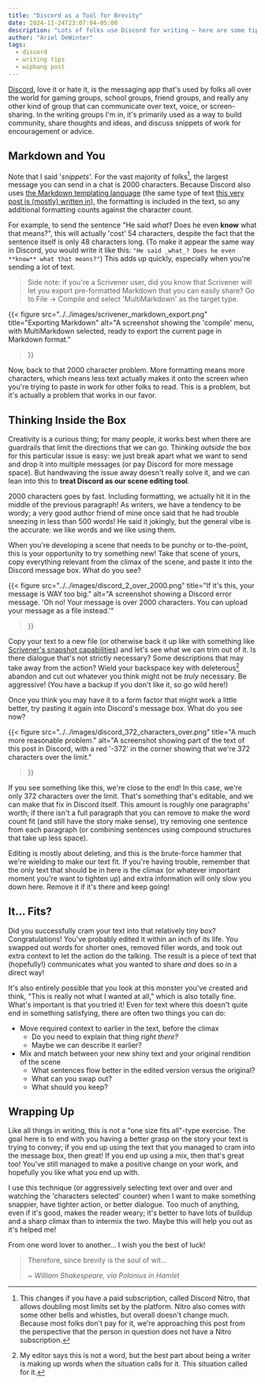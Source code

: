 ```yaml
---
title: "Discord as a Tool for Brevity"
date: 2024-11-24T23:07:04-05:00
description: "Lots of folks use Discord for writing — here are some tips on how you can use it to tighten up your writing. This won't work for everything, but it might work for your next big scene! Written for WIP Bang 3!"
author: "Ariel DeWinter"
tags:
  - discord
  - writing tips
  - wipbang post
---
```


[Discord], love it or hate it, is the messaging app that's used by folks all over the world for gaming groups, school groups, friend groups, and really any other kind of group that can communicate over text, voice, or screen-sharing. In the writing groups I'm in, it's primarily used as a way to build community, share thoughts and ideas, and discuss snippets of work for encouragement or advice.

## Markdown and You

Note that I said '_snippets_'. For the vast majority of folks[^nitro], the largest message you can send in a chat is 2000 characters. Because Discord also uses [the Markdown templating language][markdown] (the same type of text [this very post is (mostly) written in][github]), the formatting is included in the text, so any additional formatting counts against the character count.

For example, to send the sentence "He said _what_? Does he even **know** what that means?", this will actually 'cost' 54 characters, despite the fact that the sentence itself is only 48 characters long. (To make it appear the same way in Discord, you would write it like this: `"He said _what_? Does he even **know** what that means?"`) This adds up quickly, especially when you're sending a lot of text.

> Side note: if you're a Scrivener user, did you know that Scrivener will let you export pre-formatted Markdown that you can easily share? Go to File -> Compile and select 'MultiMarkdown' as the target type.

{{<
  figure src="../../images/scrivener_markdown_export.png"
  title="Exporting Markdown"
  alt="A screenshot showing the 'compile' menu, with MultiMarkdown selected, ready to export the current page in Markdown format."
>}}

Now, back to that 2000 character problem. More formatting means more characters, which means less text actually makes it onto the screen when you're trying to paste in work for other folks to read. This is a problem, but it's actually a problem that works in our favor.

## Thinking Inside the Box

Creativity is a curious thing; for many people, it works best when there are guardrails that limit the directions that we can go. Thinking _outside_ the box for this particular issue is easy: we just break apart what we want to send and drop it into multiple messages (or pay Discord for more message space). But handwaving the issue away doesn't really solve it, and we can lean into this to **treat Discord as our scene editing tool**.

2000 characters goes by fast. Including formatting, we actually hit it in the middle of the previous paragraph! As writers, we have a tendency to be wordy; a very good author friend of mine once said that he had trouble sneezing in less than 500 words! He said it jokingly, but the general vibe is the accurate: we like words and we like using them.

When you're developing a scene that needs to be punchy or to-the-point, this is your opportunity to try something new! Take that scene of yours, copy everything relevant from the climax of the scene, and paste it into the Discord message box. What do you see?

{{<
  figure src="../../images/discord_2_over_2000.png"
  title="If it's this, your message is WAY too big."
  alt="A screenshot showing a Discord error message. 'Oh no! Your message is over 2000 characters. You can upload your message as a file instead.'"
>}}

Copy your text to a new file (or otherwise back it up like with something like [Scrivener's snapshot capabilities][snapshots]) and let's see what we can trim out of it. Is there dialogue that's not strictly necessary? Some descriptions that may take away from the action? Wield your backspace key with deleterous[^notaword] abandon and cut out whatever you think might not be _truly_ necessary. Be aggressive! (You have a backup if you don't like it, so go wild here!)

Once you think you may have it to a form factor that might work a little better, try pasting it again into Discord's message box. What do you see now?

{{<
  figure src="../../images/discord_372_characters_over.png"
  title="A much more reasonable problem."
  alt="A screenshot showing part of the text of this post in Discord, with a red '-372' in the corner showing that we're 372 characters over the limit."
>}}

If you see something like this, we're close to the end! In this case, we're only 372 characters over the limit. That's something that's editable, and we can make that fix in Discord itself. This amount is roughly one paragraphs' worth; if there isn't a full paragraph that you can remove to make the word count fit (and still have the story make sense), try removing one sentence from each paragraph (or combining sentences using compound structures that take up less space).

Editing is mostly about deleting, and this is the brute-force hammer that we're wielding to make our text fit. If you're having trouble, remember that the only text that should be in here is the climax (or whatever important moment you're want to tighten up) and extra information will only slow you down here. Remove it if it's there and keep going!

## It... Fits?

Did you successfully cram your text into that relatively tiny box? Congratulations! You've probably edited it within an inch of its life. You swapped out words for shorter ones, removed filler words, and took out extra context to let the action do the talking. The result is a piece of text that (hopefully!) communicates what you wanted to share _and_ does so in a direct way!

It's also entirely possible that you look at this monster you've created and think, "This is really not what I wanted at all," which is also totally fine. What's important is that you tried it! Even for text where this doesn't quite end in something satisfying, there are often two things you can do:

 - Move required context to earlier in the text, before the climax
   - Do you need to explain that thing _right there?_
   - Maybe we can describe it earlier?
 - Mix and match between your new shiny text and your original rendition of the scene
   - What sentences flow better in the edited version versus the original?
   - What can you swap out?
   - What should you keep?

## Wrapping Up

Like all things in writing, this is not a "one size fits all"-type exercise. The goal here is to end with you having a better grasp on the story your text is trying to convey; if you end up using the text that you managed to cram into the message box, then great! If you end up using a mix, then that's great too! You've still managed to make a positive change on your work, and hopefully you like what you end up with.

I use this technique (or aggressively selecting text over and over and watching the 'characters selected' counter) when I want to make something snappier, have tighter action, or better dialogue. Too much of anything, even if it's good, makes the reader weary; it's better to have lots of buildup and a sharp climax than to intermix the two. Maybe this will help you out as it's helped me!

From one word lover to another... I wish you the best of luck!

> Therefore, since brevity is the soul of wit...
> 
> ~ _William Shakespeare, via Polonius in Hamlet_


<!-- links -->
[Discord]: https://discord.com
[markdown]: https://www.markdownguide.org/cheat-sheet/
[github]: https://raw.githubusercontent.com/arieldewinter/site/refs/heads/main/content/blog/discord-as-a-tool-for-brevity.md
[snapshots]: https://www.literatureandlatte.com/blog/use-snapshots-in-scrivener-to-save-versions-of-your-projects

<!-- footnotes -->
[^nitro]:
    This changes if you have a paid subscription, called Discord Nitro, that allows doubling most limits set by the platform. Nitro also comes with some other bells and whistles, but overall doesn't change much. Because most folks don't pay for it, we're approaching this post from the perspective that the person in question does not have a Nitro subscription.

[^notaword]:
    My editor says this is not a word, but the best part about being a writer is making up words when the situation calls for it. This situation called for it.